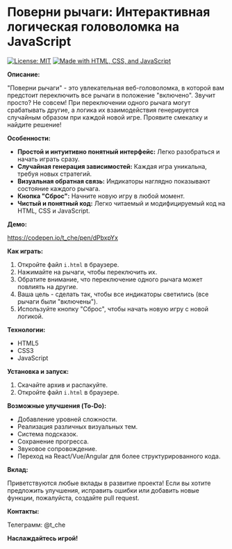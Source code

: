 # Поверни рычаги: Интерактивная логическая головоломка на JavaScript

[![License: MIT](https://img.shields.io/badge/License-MIT-yellow.svg)](https://opensource.org/licenses/MIT)
[![Made with HTML, CSS, and JavaScript](https://img.shields.io/badge/Tech-HTML%20%7C%20CSS%20%7C%20JavaScript-brightgreen)](https://www.javascript.com/)

**Описание:**

"Поверни рычаги" - это увлекательная веб-головоломка, в которой вам предстоит переключить все рычаги в положение "включено". Звучит просто? Не совсем! При переключении одного рычага могут срабатывать другие, а логика их взаимодействия генерируется случайным образом при каждой новой игре. Проявите смекалку и найдите решение!

**Особенности:**

*   **Простой и интуитивно понятный интерфейс:** Легко разобраться и начать играть сразу.
*   **Случайная генерация зависимостей:** Каждая игра уникальна, требуя новых стратегий.
*   **Визуальная обратная связь:** Индикаторы наглядно показывают состояние каждого рычага.
*   **Кнопка "Сброс":** Начните новую игру в любой момент.
*   **Чистый и понятный код:**  Легко читаемый и модифицируемый код на HTML, CSS и JavaScript.

**Демо:**

https://codepen.io/t_che/pen/dPbxpYx

**Как играть:**

1.  Откройте файл `i.html` в браузере.
2.  Нажимайте на рычаги, чтобы переключить их.
3.  Обратите внимание, что переключение одного рычага может повлиять на другие.
4.  Ваша цель - сделать так, чтобы все индикаторы светились (все рычаги были "включены").
5.  Используйте кнопку "Сброс", чтобы начать новую игру с новой логикой.

**Технологии:**

*   HTML5
*   CSS3
*   JavaScript

**Установка и запуск:**

1.  Скачайте архив и распакуйте.
2.  Откройте файл `i.html` в браузере.

**Возможные улучшения (To-Do):**

*   Добавление уровней сложности.
*   Реализация различных визуальных тем.
*   Система подсказок.
*   Сохранение прогресса.
*   Звуковое сопровождение.
*   Переход на React/Vue/Angular для более структурированного кода.

**Вклад:**

Приветствуются любые вклады в развитие проекта! Если вы хотите предложить улучшения, исправить ошибки или добавить новые функции, пожалуйста, создайте pull request.

**Контакты:**

Телеграмм: @t_che

**Наслаждайтесь игрой!**

